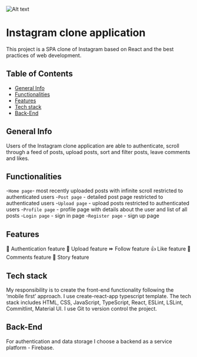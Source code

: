 ![Alt text](https://1000logos.net/wp-content/uploads/2017/02/ig-logo.png "Title")
# **Instagram clone application**
 This project is a SPA clone of Instagram based on React and the best practices of web development. 

## Table of Contents
* [General Info](#general-information)
* [Functionalities](#Functionalities)
* [Features](#Features)
* [Tech stack](#Tech-stack)
* [Back-End ](#Back-End )

## General Info
Users of the Instagram clone application are able to authenticate, scroll through a feed of posts, upload posts, sort and filter posts, leave comments and likes.

## Functionalities
-`Home page`- most recently uploaded posts with infinite scroll restricted to authenticated users
-`Post page` - detailed post page restricted to authenticated users
-`Upload page` - upload posts restricted to authenticated users 
-`Profile page` - profile page with details about the user and list of all posts
-`Login page` - sign in page
-`Register page` - sign up page

## Features
🤝 Authentication feature
📂 Upload feature
⏩ Follow feature
👍 Like feature
💬 Comments feature
🤳 Story feature

## Tech stack 
My responsibility is to create the front-end functionality following the ‘mobile first’ approach. I use create-react-app typescript template.
The tech stack includes HTML, CSS, JavaScript, TypeScript, React, ESLint, LSLint, Commitlint, Material UI.
I use Git to version control the project.

## Back-End 
For authentication and data storage I choose a backend as a service platform - Firebase.
